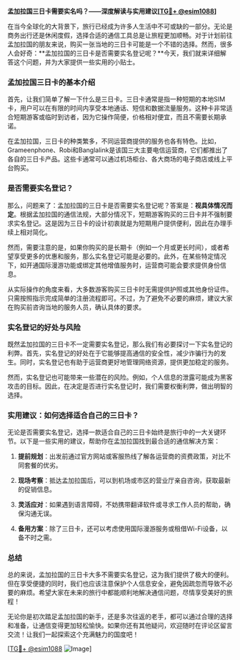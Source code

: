 **孟加拉国三日卡需要实名吗？——深度解读与实用建议[[TG💪+ @esim1088](https://t.me/s/esim1088)]**

在当今全球化的大背景下，旅行已经成为许多人生活中不可或缺的一部分。无论是商务出行还是休闲度假，选择合适的通信工具总是让旅程更加顺畅。对于计划前往孟加拉国的朋友来说，购买一张当地的三日卡可能是一个不错的选择。然而，很多人会好奇：**孟加拉国的三日卡是否需要实名登记呢？**今天，我们就来详细解答这个问题，并为大家提供一些实用的小贴士。

### 孟加拉国三日卡的基本介绍

首先，让我们简单了解一下什么是三日卡。三日卡通常是指一种短期的本地SIM卡，用户可以在有限的时间内享受本地通话、短信和数据流量服务。这种卡非常适合短期游客或临时到访者，因为它操作简便，价格相对便宜，而且不需要长期承诺。

在孟加拉国，三日卡的种类繁多，不同运营商提供的服务也各有特色。比如，Grameenphone、Robi和Banglalink是该国三大主要电信运营商，它们都推出了各自的三日卡产品。这些卡通常可以通过机场柜台、各大商场的电子商店或线上平台购买。

### 是否需要实名登记？

那么，问题来了：孟加拉国的三日卡是否需要实名登记呢？答案是：**视具体情况而定**。根据孟加拉国的通信法规，大部分情况下，短期游客购买的三日卡并不强制要求实名登记。这是因为三日卡的设计初衷就是为短期用户提供便利，因此在办理手续上相对简化。

然而，需要注意的是，如果你购买的是长期卡（例如一个月或更长时间），或者希望享受更多的优惠和服务，那么实名登记可能是必要的。此外，在某些特定情况下，如开通国际漫游功能或绑定其他增值服务时，运营商可能会要求提供身份信息。

从实际操作的角度来看，大多数游客购买三日卡时无需提供护照或其他身份证件。只需按照指示完成简单的注册流程即可。不过，为了避免不必要的麻烦，建议大家在购买前咨询当地的服务人员，确认具体的要求。

### 实名登记的好处与风险

既然孟加拉国的三日卡不一定需要实名登记，那么我们有必要探讨一下实名登记的利弊。首先，实名登记的好处在于它能够提高通信的安全性，减少诈骗行为的发生。同时，实名登记也有助于运营商更好地管理网络资源，提供更加稳定的服务。

然而，实名登记也可能带来一些潜在的风险。例如，个人信息的泄露可能成为黑客攻击的目标。因此，在决定是否进行实名登记时，我们需要权衡利弊，做出明智的选择。

### 实用建议：如何选择适合自己的三日卡？

无论是否需要实名登记，选择一款适合自己的三日卡始终是旅行中的一大关键环节。以下是一些实用的建议，帮助你在孟加拉国找到最合适的通信解决方案：

1. **提前规划**：出发前通过官方网站或客服热线了解各运营商的资费政策，对比不同套餐的优劣。
   
2. **现场考察**：抵达孟加拉国后，可以到机场或市区的营业厅亲自咨询，获取最新的促销信息。

3. **灵活应对**：如果遇到语言障碍，不妨携带翻译软件或寻求工作人员的帮助，确保沟通无误。

4. **备用方案**：除了三日卡，还可以考虑使用国际漫游服务或租借Wi-Fi设备，以备不时之需。

### 总结

总的来说，孟加拉国的三日卡大多不需要实名登记，这为我们提供了极大的便利。但在享受便捷的同时，我们也应该注意保护个人信息安全，避免因疏忽而导致不必要的麻烦。希望大家在未来的旅行中都能顺利地解决通信问题，尽情享受美好的旅程！

无论你是初次踏足孟加拉国的新手，还是多次往返的老手，都可以通过合理的选择和准备，让通信变得更加轻松愉快。如果你还有其他疑问，欢迎随时在评论区留言交流！让我们一起探索这个充满魅力的国度吧！

[[TG💪+ @esim1088](https://t.me/s/esim1088) ![Image](https://i.postimg.cc/4NQfJmqS/Snipaste-2025-05-13-00-14-12.png)]
